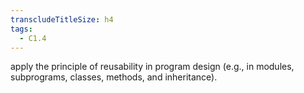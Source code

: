```yaml
---
transcludeTitleSize: h4
tags:
  - C1.4
---
```

apply the principle of reusability in program design (e.g., in modules, subprograms, classes, methods, and inheritance).